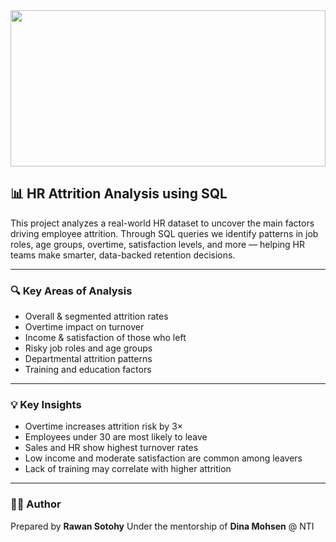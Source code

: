 <img src="https://i.gifer.com/origin/00/00b39bade24cd62da12ad886bfe11d78.gif" width="100%" height="250" />


## 📊 HR Attrition Analysis using SQL

This project analyzes a real-world HR dataset to uncover the main factors driving employee attrition. Through SQL queries we identify patterns in job roles, age groups, overtime, satisfaction levels, and more — helping HR teams make smarter, data-backed retention decisions.

---

### 🔍 Key Areas of Analysis

* Overall & segmented attrition rates
* Overtime impact on turnover
* Income & satisfaction of those who left
* Risky job roles and age groups
* Departmental attrition patterns
* Training and education factors

---

### 💡 Key Insights

* Overtime increases attrition risk by 3×
* Employees under 30 are most likely to leave
* Sales and HR show highest turnover rates
* Low income and moderate satisfaction are common among leavers
* Lack of training may correlate with higher attrition

---

### 👩‍💻 Author

Prepared by **Rawan Sotohy**
Under the mentorship of **Dina Mohsen** @ NTI
